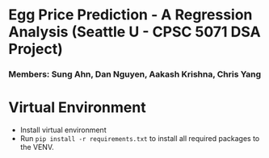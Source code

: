 # Egg Price Prediction - A Regression Analysis (Seattle U - CPSC 5071 DSA Project)

### Members: Sung Ahn, Dan Nguyen, Aakash Krishna, Chris Yang

# Virtual Environment
- Install virtual environment
- Run ```pip install -r requirements.txt``` to install all required packages to the VENV.